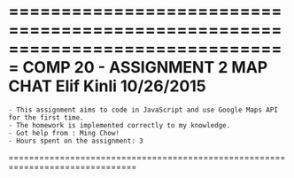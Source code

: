 ===============================================================================
							 COMP 20 -  ASSIGNMENT 2
									MAP CHAT
							       Elif Kinli
								   10/26/2015
===============================================================================
	- This assignment aims to code in JavaScript and use Google Maps API 
	for the first time.
	- The homework is implemented correctly to my knowledge. 
	- Got help from : Ming Chow!
	- Hours spent on the assignment: 3

===============================================================================